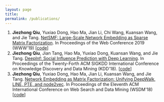 ```yaml
---
layout: page
title: 
permalink: /publications/
---
```



1.	**Jiezhong Qiu**, Yuxiao Dong, Hao Ma, Jian Li, Chi Wang, Kuansan Wang, and Jie Tang. [NetSMF: Large-Scale Network Embedding as Sparse Matrix Factorization](https://www.microsoft.com/en-us/research/uploads/prod/2019/03/www19netsmf.pdf). In Proceedings of the Web Conference 2019 (WWW'19) [[code](https://github.com/xptree/NetSMF)]
1.  **Jiezhong Qiu**, Jian Tang, Hao Ma, Yuxiao Dong, Kuansan Wang, and Jie Tang. [DeepInf: Social Influence Prediction with Deep Learning](https://arxiv.org/abs/1807.05560). In Proceedings of the Twenty-Forth ACM SIGKDD International Conference on Knowledge Discovery and Data Mining (KDD'18). [[code](https://github.com/xptree/DeepInf)]
1.  **Jiezhong Qiu**, Yuxiao Dong, Hao Ma, Jian Li, Kuansan Wang, and Jie Tang. [Network Embedding as Matrix Factorization: Unifying DeepWalk, LINE, PTE, and node2vec](https://arxiv.org/abs/1710.02971). In Proceedings of the Eleventh ACM International Conference on Web Search and Data Mining (WSDM'18) [[code](https://github.com/xptree/NetMF)]
